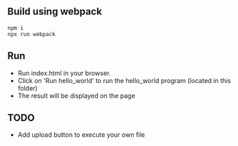 ## Build using webpack
```
npm i
npx run webpack
```
## Run
- Run index.html in your browser.
- Click on 'Run hello_world' to run the hello_world program (located in 
this folder)
- The result will be displayed on the page

## TODO
- Add upload button to execute your own file

